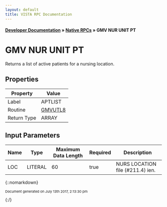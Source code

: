 ```yaml
---
layout: default
title: VISTA RPC Documentation
---
```


#### [Developer Documentation](../index) &#187; [Native RPCs](TableOfContents) &#187; GMV NUR UNIT PT<br/>
# GMV NUR UNIT PT

Returns a list of active patients for a nursing location.

## Properties

Property | Value
--- | ---
Label | APTLIST
Routine | [GMVUTL8](http://code.osehra.org/dox/Routine_GMVUTL8_source.html)
Return Type | ARRAY


## Input Parameters

Name | Type | Maximum Data Length | Required | Description
--- | --- | --- | --- | ---
LOC | LITERAL | 60 | true | NURS LOCATION file (#211.4) ien.



{::nomarkdown} <br/><p style="font-size: 11px">Document generated on July 13th 2017, 2:13:30 pm</p>{:/}